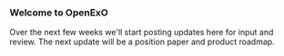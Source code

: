 ### Welcome to OpenExO
Over the next few weeks we'll start posting updates here for input and review. The next update will be a position paper and product roadmap.
